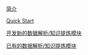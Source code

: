 [简介](https://github.com/linzeqipku/SnowGraph/blob/master/resources/manual/cn/intro.md)

[Quick Start](https://github.com/linzeqipku/SnowGraph/blob/master/resources/manual/cn/quick-start.md)

[开发新的数据解析/知识提炼模块](https://github.com/linzeqipku/SnowGraph/blob/master/resources/manual/cn/dev.md)

[已有的数据解析/知识提炼模块](https://github.com/linzeqipku/SnowGraph/blob/master/resources/manual/cn/list.md)
